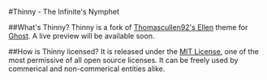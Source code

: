 #Thinny - The Infinite's Nymphet

##What's Thinny?
Thinny is a fork of [Thomascullen92's Ellen](https://github.com/Thomascullen92/Ellie) theme for [Ghost](https://github.com/TryGhost/Ghost).
A live preview will be available soon.

##How is Thinny licensed?
It is released under the [MIT License](http://opensource.org/licenses/mit-license.php), one of the most permissive of all open source licenses. It can be freely used by commerical and non-commerical entities alike.
